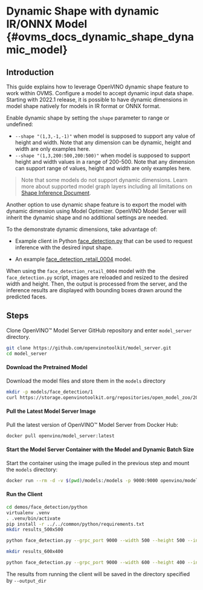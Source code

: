 # Dynamic Shape with dynamic IR/ONNX Model {#ovms_docs_dynamic_shape_dynamic_model}

## Introduction
This guide explains how to leverage OpenVINO dynamic shape feature to work within OVMS. Configure a model to accept dynamic input data shape. Starting with 2022.1 release, it is possible to have dynamic dimensions in model shape natively for models in IR format or ONNX format.

Enable dynamic shape by setting the `shape` parameter to range or undefined:
- `--shape "(1,3,-1,-1)"` when model is supposed to support any value of height and width. Note that any dimension can be dynamic, height and width are only examples here.
- `--shape "(1,3,200:500,200:500)"` when model is supposed to support height and width values in a range of 200-500. Note that any dimension can support range of values, height and width are only examples here.

> Note that some models do not support dynamic dimensions. Learn more about supported model graph layers including all limitations
on [Shape Inference Document](https://docs.openvino.ai/2024/openvino-workflow/running-inference/changing-input-shape.html).

Another option to use dynamic shape feature is to export the model with dynamic dimension using Model Optimizer. OpenVINO Model Server will inherit the dynamic shape and no additional settings are needed.

To the demonstrate dynamic dimensions, take advantage of:

- Example client in Python [face_detection.py](https://github.com/openvinotoolkit/model_server/blob/main/demos/face_detection/python/face_detection.py) that can be used to request inference with the desired input shape.

- An example [face_detection_retail_0004](https://github.com/openvinotoolkit/open_model_zoo/blob/releases/2021/4/models/intel/face-detection-retail-0004/README.md) model.

When using the `face_detection_retail_0004` model with the `face_detection.py` script, images are reloaded and resized to the desired width and height. Then, the output is processed from the server, and the inference results are displayed with bounding boxes drawn around the predicted faces.

## Steps
Clone OpenVINO&trade; Model Server GitHub repository and enter `model_server` directory.
```bash
git clone https://github.com/openvinotoolkit/model_server.git
cd model_server
```
#### Download the Pretrained Model
Download the model files and store them in the `models` directory
```bash
mkdir -p models/face_detection/1
curl https://storage.openvinotoolkit.org/repositories/open_model_zoo/2022.1/models_bin/3/face-detection-retail-0004/FP32/face-detection-retail-0004.bin https://storage.openvinotoolkit.org/repositories/open_model_zoo/2022.1/models_bin/3/face-detection-retail-0004/FP32/face-detection-retail-0004.xml -o models/face_detection/1/face-detection-retail-0004.bin -o models/face_detection/1/face-detection-retail-0004.xml
```

#### Pull the Latest Model Server Image
Pull the latest version of OpenVINO&trade; Model Server from Docker Hub:
```bash
docker pull openvino/model_server:latest
```

#### Start the Model Server Container with the Model and Dynamic Batch Size
Start the container using the image pulled in the previous step and mount the `models` directory:
```bash
docker run --rm -d -v $(pwd)/models:/models -p 9000:9000 openvino/model_server:latest --model_name face-detection --model_path /models/face_detection --shape "(1,3,-1,-1)" --port 9000
```

#### Run the Client
```bash
cd demos/face_detection/python
virtualenv .venv
. .venv/bin/activate
pip install -r ../../common/python/requirements.txt
mkdir results_500x500

python face_detection.py --grpc_port 9000 --width 500 --height 500 --input_images_dir ../../common/static/images/people --output_dir results_500x500

mkdir results_600x400

python face_detection.py --grpc_port 9000 --width 600 --height 400 --input_images_dir ../../common/static/images/people --output_dir results_600x400
```
The results from running the client will be saved in the directory specified by `--output_dir`
